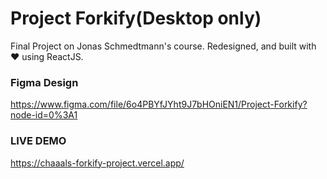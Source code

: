 # Project Forkify(Desktop only)

Final Project on Jonas Schmedtmann's course. Redesigned, and built with ❤️ using ReactJS.

### Figma Design

https://www.figma.com/file/6o4PBYfJYht9J7bHOniEN1/Project-Forkify?node-id=0%3A1

### LIVE DEMO

https://chaaals-forkify-project.vercel.app/
